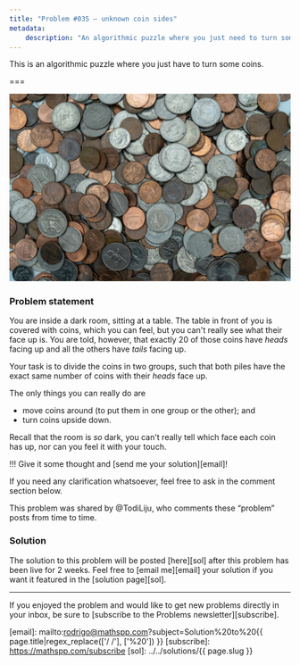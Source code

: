```yaml
---
title: "Problem #035 – unknown coin sides"
metadata:
    description: "An algorithmic puzzle where you just need to turn some coins."
---
```


This is an algorithmic puzzle where you just have to turn some coins.

===

![](thumbnail.png "Photo by Michael Longmire on Unsplash.")

### Problem statement

You are inside a dark room, sitting at a table.
The table in front of you is covered with coins, which you can feel,
but you can't really see what their face up is.
You are told, however, that exactly 20 of those coins have _heads_ facing up
and all the others have _tails_ facing up.

Your task is to divide the coins in two groups,
such that both piles have the exact same number of coins with their _heads_ face up.

The only things you can really do are

 - move coins around (to put them in one group or the other); and
 - turn coins upside down.

Recall that the room is _so_ dark, you can't really tell which face each coin has up,
nor can you feel it with your touch.

!!! Give it some thought and [send me your solution][email]!

If you need any clarification whatsoever, feel free to ask in the comment section below.

This problem was shared by @TodiLiju, who comments these “problem”
posts from time to time.

### Solution

The solution to this problem will be posted [here][sol] after this problem has been live for 2 weeks.
Feel free to [email me][email] your solution if you want it featured in the [solution page][sol].
<!--You can read the solution [here][sol] to compare with your own solution.
You can also use that link to post your own solution in the comments! Please avoid posting spoilers in the comments here.-->

---

If you enjoyed the problem and would like to get new problems directly in your inbox, be sure to [subscribe to the Problems newsletter][subscribe].

[email]: mailto:rodrigo@mathspp.com?subject=Solution%20to%20{{ page.title|regex_replace(['/ /'], ['%20']) }}
[subscribe]: https://mathspp.com/subscribe
[sol]: ../../solutions/{{ page.slug }}
